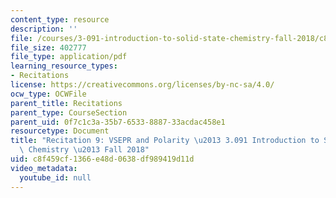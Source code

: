 ```yaml
---
content_type: resource
description: ''
file: /courses/3-091-introduction-to-solid-state-chemistry-fall-2018/c8f459cf1366e48d0638df989419d11d_MIT3_091F18_REC9.pdf
file_size: 402777
file_type: application/pdf
learning_resource_types:
- Recitations
license: https://creativecommons.org/licenses/by-nc-sa/4.0/
ocw_type: OCWFile
parent_title: Recitations
parent_type: CourseSection
parent_uid: 0f7c1c3a-35b7-6533-8887-33acdac458e1
resourcetype: Document
title: "Recitation 9: VSEPR and Polarity \u2013 3.091 Introduction to Solid-State\
  \ Chemistry \u2013 Fall 2018"
uid: c8f459cf-1366-e48d-0638-df989419d11d
video_metadata:
  youtube_id: null
---
```


